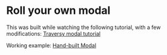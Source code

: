 # Roll your own modal

This was built while watching the following tutorial, with a few modifications:
[Traversy modal tutorial](https://www.youtube.com/watch?v=6ophW7Ask_0)

Working example:
[Hand-built Modal](https://modal-from-scratch-gcqnowjesl.now.sh/)

